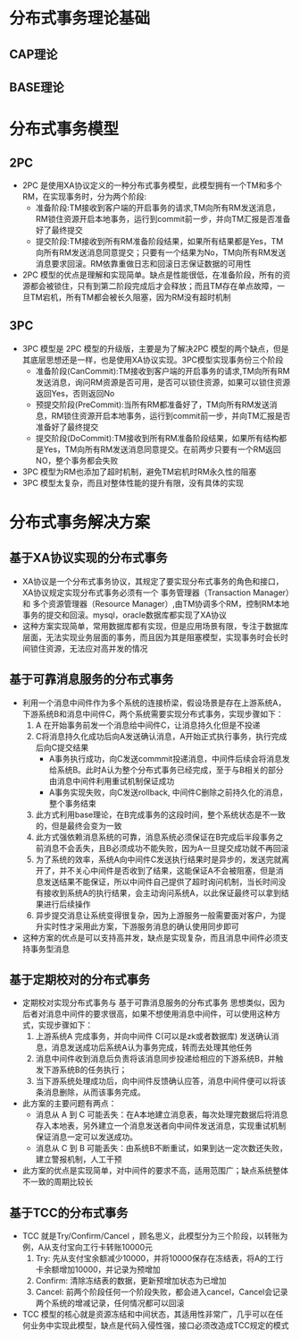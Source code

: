 # 分布式事务理论基础
## CAP理论
## BASE理论

# 分布式事务模型
## 2PC
+ 2PC 是使用XA协议定义的一种分布式事务模型，此模型拥有一个TM和多个RM，在实现事务时，分为两个阶段:
	- 准备阶段:TM接收到客户端的开启事务的请求,TM向所有RM发送消息，RM锁住资源开启本地事务，运行到commit前一步，并向TM汇报是否准备好了最终提交
	- 提交阶段:TM接收到所有RM准备阶段结果，如果所有结果都是Yes，TM向所有RM发送消息同意提交；只要有一个结果为No，TM向所有RM发送消息要求回滚。RM依靠重做日志和回滚日志保证数据的可用性
+ 2PC 模型的优点是理解和实现简单。缺点是性能很低，在准备阶段，所有的资源都会被锁住，只有到第二阶段完成后才会释放；而且TM存在单点故障，一旦TM宕机，所有TM都会被长久阻塞，因为RM没有超时机制

## 3PC
+ 3PC 模型是 2PC 模型的升级版，主要是为了解决2PC 模型的两个缺点，但是其底层思想还是一样，也是使用XA协议实现。3PC模型实现事务份三个阶段
	- 准备阶段(CanCommit):TM接收到客户端的开启事务的请求,TM向所有RM发送消息，询问RM资源是否可用，是否可以锁住资源，如果可以锁住资源返回Yes，否则返回No
	- 预提交阶段(PreCommit):当所有RM都准备好了，TM向所有RM发送消息，RM锁住资源开启本地事务，运行到commit前一步，并向TM汇报是否准备好了最终提交
	- 提交阶段(DoCommit):TM接收到所有RM准备阶段结果，如果所有结构都是Yes，TM向所有RM发送消息同意提交。在前两步只要有一个RM返回NO，整个事务都会失败
+ 3PC 模型为RM也添加了超时机制，避免TM宕机时RM永久性的阻塞
+ 3PC 模型太复杂，而且对整体性能的提升有限，没有具体的实现


# 分布式事务解决方案
## 基于XA协议实现的分布式事务
+ XA协议是一个分布式事务协议，其规定了要实现分布式事务的角色和接口，XA协议规定实现分布式事务必须有一个 事务管理器（Transaction Manager）和 多个资源管理器（Resource Manager）,由TM协调多个RM，控制RM本地事务的提交和回滚。mysql，oracle数据库都实现了XA协议
+ 这种方案实现简单，常用数据库都有实现，但是应用场景有限，专注于数据库层面，无法实现业务层面的事务，而且因为其是阻塞模型，实现事务时会长时间锁住资源，无法应对高并发的情况

## 基于可靠消息服务的分布式事务
+ 利用一个消息中间件作为多个系统的连接桥梁，假设场景是存在上游系统A，下游系统B和消息中间件C，两个系统需要实现分布式事务，实现步骤如下：
	1. A 在开始事务前发一个消息给中间件C，让消息持久化但是不投递
	2. C将消息持久化成功后向A发送确认消息，A开始正式执行事务，执行完成后向C提交结果
		- A事务执行成功，向C发送commmit投递消息，中间件后续会将消息发给系统B。此时A认为整个分布式事务已经完成，至于与B相关的部分由消息中间件利用重试机制保证成功
		- A事务实现失败，向C发送rollback, 中间件C删除之前持久化的消息，整个事务结束
	3. 此方式利用base理论，在B完成事务的这段时间，整个系统状态是不一致的，但是最终会变为一致
	4. 此方式强依赖消息系统的可靠，消息系统必须保证在B完成后半段事务之前消息不会丢失，且B必须成功不能失败，因为A一旦提交成功就不再回滚
	5. 为了系统的效率，系统A向中间件C发送执行结果时是异步的，发送完就离开了，并不关心中间件是否收到了结果，这能保证A不会被阻塞，但是消息发送结果不能保证，所以中间件自己提供了超时询问机制，当长时间没有接收到系统A的执行结果，会主动询问系统A，以此保证最终可以拿到结果进行后续操作
	6. 异步提交消息让系统变得很复杂，因为上游服务一般需要面对客户，为提升实时性才采用此方案，下游服务消息的确认使用同步即可
+ 这种方案的优点是可以支持高并发，缺点是实现复杂，而且消息中间件必须支持事务型消息

## 基于定期校对的分布式事务
+ 定期校对实现分布式事务与 基于可靠消息服务的分布式事务 思想类似，因为后者对消息中间件的要求很高，如果不想使用消息中间件，可以使用这种方式，实现步骤如下：
	1. 上游系统A 完成事务，并向中间件 C(可以是zk或者数据库) 发送确认消息，消息发送成功后系统A认为事务完成，转而去处理其他任务
	2. 消息中间件收到消息后负责将该消息同步投递给相应的下游系统B，并触发下游系统B的任务执行；
	3. 当下游系统处理成功后，向中间件反馈确认应答，消息中间件便可以将该条消息删除，从而该事务完成。
+ 此方案的主要问题有两点：
	+ 消息从 A 到 C 可能丢失：在A本地建立消息表，每次处理完数据后将消息存入本地表，另外建立一个消息发送者向中间件发送消息，实现重试机制保证消息一定可以发送成功。
	+ 消息从 C 到 B 可能丢失：由系统B不断重试，如果到达一定次数还失败，建立警报机制，人工干预
+ 此方案的优点是实现简单，对中间件的要求不高，适用范围广；缺点系统整体不一致的周期比较长

## 基于TCC的分布式事务
+ TCC 就是Try/Confirm/Cancel ，顾名思义，此模型分为三个阶段，以转账为例，A从支付宝向工行卡转账10000元
	1. Try: 先从支付宝余额减少10000，并将10000保存在冻结表，将A的工行卡余额增加10000，并记录为预增加
	2. Confirm: 清除冻结表的数据，更新预增加状态为已增加
	3. Cancel: 前两个阶段任何一个阶段失败，都会进入cancel，Cancel会记录两个系统的增减记录，任何情况都可以回滚
+ TCC 模型的核心就是资源冻结和中间状态，其适用性非常广，几乎可以在任何业务中实现此模型，缺点是代码入侵性强，接口必须改造成TCC规定的模式